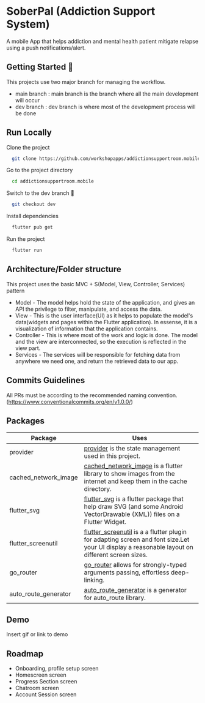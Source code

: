 # SoberPal (Addiction Support System)

A mobile App that helps addiction and mental health patient mitigate relapse using a push notifications/alert.

## Getting Started 🚀

This projects use two major branch for managing the workflow.

- main branch : main branch is the branch where all the main development will occur
- dev branch : dev branch is where most of the development process will be done

## Run Locally

Clone the project

```bash
  git clone https://github.com/workshopapps/addictionsupportroom.mobile.git
```

Go to the project directory

```bash
  cd addictionsupportroom.mobile
```

Switch to the dev branch 👀

```bash
  git checkout dev
```

Install dependencies

```bash
  flutter pub get
```

Run the project

```bash
  flutter run
```

## Architecture/Folder structure

This project uses the basic MVC + S(Model, View, Controller, Services) pattern

- Model - The model helps hold the state of the application, and gives an API the privilege to filter, manipulate, and access the data.
- View - This is the user interface(UI) as it helps to populate the model's data(widgets and pages within the Flutter application). In essense, it is a visualization of information that the application contains.
- Controller - This is where most of the work and logic is done. The model and the view are interconnected, so the execution is reflected in the view part.
- Services - The services will be responsible for fetching data from anywhere we need one, and return the retrieved data to our app.

## Commits Guidelines

All PRs must be according to the recommended naming convention. (https://www.conventionalcommits.org/en/v1.0.0/)

## Packages

| Package              | Uses                                                                                                                                                                                         |
| -------------------- | -------------------------------------------------------------------------------------------------------------------------------------------------------------------------------------------- |
| provider             | [provider](https://pub.dev/packages/provider) is the state management used in this project.                                                                                                  |
| cached_network_image | [cached_network_image](https://pub.dev/packages/cached_network_image) is a flutter library to show images from the internet and keep them in the cache directory.                            |
| flutter_svg          | [flutter_svg](https://pub.dev/packages/flutter_svg) is a flutter package that help draw SVG (and some Android VectorDrawable (XML)) files on a Flutter Widget.                               |
| flutter_screenutil   | [flutter_screenutil](https://pub.dev/packages/flutter_screenutil) is a a flutter plugin for adapting screen and font size.Let your UI display a reasonable layout on different screen sizes. |
| go_router            | [go_router](https://pub.dev/packages/go_router) allows for strongly-typed arguments passing, effortless deep-linking.                                                                        |
| auto_route_generator | [auto_route_generator](https://pub.dev/packages/auto_route_generator) is a generator for auto_route library.                                                                                 |

## Demo

Insert gif or link to demo

## Roadmap

- Onboarding, profile setup screen
- Homescreen screen
- Progress Section screen
- Chatroom screen
- Account Session screen
